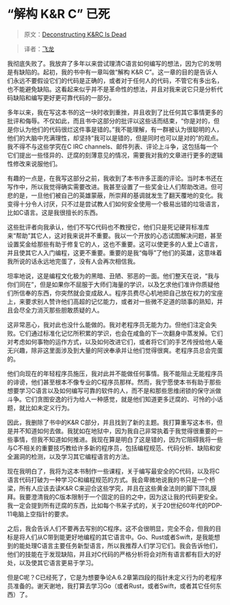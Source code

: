 # “解构 K&R C” 已死

> 原文：[Deconstructing K&RC Is Dead](http://c.learncodethehardway.org/book/krcritique.html)

> 译者：[飞龙](https://github.com/wizardforcel)

我彻底失败了。我放弃了多年以来尝试理清C语言如何编写的想法，因为它的发明是有缺陷的。起初，我的书中有一章叫做“解构 K&R C”。这一章的目的是告诉人们永远不要假设它们的代码是正确的，或者对于任何人的代码，不管它有多出名，也不能避免缺陷。这看起来似乎并不是革命性的想法，并且对我来说它只是分析代码缺陷和编写更好更可靠代码的一部分。

多年以来，我在写这本书的这一块时收到重挫，并且收到了比任何其它事情更多的批评和侮辱。不仅如此，而且书中这部分的批评以这些话而结束，“你是对的，但是你认为他们的代码很烂这件事是错的。”我不能理解，有一群被认为很聪明的人，他们的大脑中充满理性，却坚持“我可以是错的，但是同时也可以是对的”的观点。我不得不与这些学究在C IRC channels、邮件列表、评论上斗争，这包括每一个它们提出一些怪异的、迂腐的刻薄意见的情况，需要我对我的文章进行更多的逻辑性修改来说服他们。

有趣的一点是，在我写这部分之前，我收到了本书许多正面的评论。当时本书还在写作中，所以我觉得确实需要改进。我甚至设置了一些奖金让人们帮助改进。但可悲的是，一旦他们被自己的英雄蒙蔽，所崇拜的基调就发生了翻天覆地的变化。我变得十分令人讨厌，只不过是尝试教人们如何安全使用一个极易出错的垃圾语言，比如C语言。这是我很擅长的东西。

这些批评者向我承认，他们不写C代码也不教授它，他们只是死记硬背标准库来“帮助”其它人，这对我来说并不重要。我以一个开放的心态试图解决问题，甚至设置奖金给那些有助于修复它的人，这也不重要。这可以使更多的人爱上C语言，并且使其它人入门编程，这更不重要。重要的是我“侮辱”了他们的英雄，这意味着我所说的话永远地完蛋了，没有人会再次相信我。

坦率地说，这是编程文化极为的黑暗、丑陋、邪恶的一面。他们整天在说，“我与你们同在”，但是如果你不屈服于大师们海量的学识，以及乞求他们准许你质疑他们所信奉的东西，你突然就会变成敌人。程序员费尽心机地把自己放在权力的宝座上，来要求别人赞许他们高超的记忆能力，或者对一些微不足道的琐事的熟知，并且会尽全力消灭那些胆敢质疑的人。

这非常恶心，我对此也没什么能做的。我对老程序员无能为力。但他们注定会失败。它们通过标准化记忆所积累的学识，也会在咸鱼的下一次翻身中蒸发掉。它们对考虑如何事物的运作方式，以及如何改进它们，或者将它们的手艺传授给他人毫无兴趣，除非这里面涉及到大量的阿谀奉承并让他们觉得很爽。老程序员总会完蛋的。

他们向现在的年轻程序员施压，我对此并不能做任何事情。我不能阻止无能程序员的诽谤，他们甚至根本不像专业的C程序员那样。然而，我宁愿使本书有助于那些想要学习C语言以及如何编写可靠的软件的人，而不是和那些思维闭锁的保守派做斗争。它们贪图安逸的行为给人一种感觉，就是他们知道更多迂腐的、可怜的小话题，就比如未定义行为。

因此，我删除了书中的K&R C部分，并且找到了新的主题。我打算重写这本书，但是并不知道如何去做。我犹如在地狱中，因为我自己非常执着于我觉得很重要的一些事情，但我不知道如何推进。我现在算是明白了这是错的，因为它阻碍我将一些与C不相关的重要技巧教给许多新的程序员，包括编程规范、代码分析、缺陷和安全漏洞的检测，以及学习其它编程语言的方法。

现在我明白了，我将为这本书制作一些课程，关于编写最安全的C代码，以及将C语言代码打破为一种学习C和编程规范的方式。我会卑微地说我的书只是一个桥梁，所有人应该去读K&R C来迎合这些学究，并且在这些黄金法则的脚下顶礼膜拜。我要澄清我的C版本限制于一个固定的目的之中，因为这让我的代码更安全。我一定会提到所有迂腐的东西，比如每个书呆子式的，关于20世纪60年代的PDP-11电脑上空指针的要求。

之后，我会告诉人们不要再去写别的C程序。这不会很明显，完全不会，但我的目标是将人们从C带到能更好地编程的其它语言中。Go、Rust或者Swift，是我能想到的能处理C语言主要任务新型语言，所以我推荐人们学习它们。我会告诉他们，他们的技能在于发现缺陷，并且对C代码的严格分析将会对所有语言都有巨大的好处，以及使其它语言更易于学习。

但是C呢？C已经死了，它是为想要争论A.6.2章第四段的指针未定义行为的老程序员准备的。谢天谢地，我打算去学习Go（或者Rust，或者Swift，或者其它任何东西）了。
